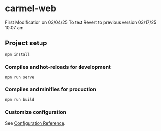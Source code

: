 # carmel-web
First Modification on 03/04/25
To test Revert to previous version 03/17/25 10:07 am
## Project setup
```
npm install
```

### Compiles and hot-reloads for development
```
npm run serve
```

### Compiles and minifies for production
```
npm run build
```

### Customize configuration
See [Configuration Reference](https://cli.vuejs.org/config/).
